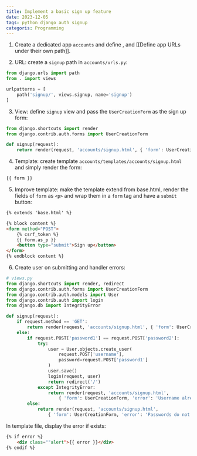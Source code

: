 ```yaml
---
title: Implement a basic sign up feature
date: 2023-12-05
tags: python django auth signup
categoris: Programming
---
```


1. Create a dedicated app `accounts` and define , and [[Define app URLs under their own path]].

2.  URL: create a `signup` path in `accounts/urls.py`:

```python
from django.urls import path
from . import views

urlpatterns = [
    path('signup/', views.signup, name='signup')
]
```

3. View:  define `signup` view and pass the `UserCreationForm` as the sign up form:

```python
from django.shortcuts import render
from django.contrib.auth.forms import UserCreationForm

def signup(request):
    return render(request, 'accounts/signup.html', { 'form': UserCreationForm })
```

4. Template: create template `accounts/templates/accounts/signup.html` and simply render the form:

<!-- {% raw %} -->
```html
{{ form }}
```
<!-- {% endraw %} -->

5. Improve template:  make the template extend from base.html, render the fields of `form` as `<p>` and wrap them in a `form` tag and have a `submit` button:

<!-- {% raw %} -->
```html
{% extends 'base.html' %}

{% block content %}
<form method="POST">
    {% csrf_token %}
    {{ form.as_p }}
    <button type="submit">Sign up</button>
</form>
{% endblock content %}
```
<!-- {% endraw %} -->

6. Create user on submitting and handler errors:

```python
# views.py
from django.shortcuts import render, redirect
from django.contrib.auth.forms import UserCreationForm
from django.contrib.auth.models import User
from django.contrib.auth import login
from django.db import IntegrityError

def signup(request):
    if request.method == 'GET':
        return render(request, 'accounts/signup.html', { 'form': UserCreationForm })
    else:
        if request.POST['password1'] == request.POST['password2']:
            try:
                user = User.objects.create_user(
                    request.POST['username'],
                    password=request.POST['password1']
                )
                user.save()
                login(request, user)
                return redirect('/')
            except IntegrityError:
                return render(request, 'accounts/signup.html', 
                    { 'form': UserCreationForm, 'error': 'Username already taken. Choose new username.'})
        else:
            return render(request, 'accounts/signup.html', 
                { 'form': UserCreationForm, 'error': 'Passwords do not match.'})
```

In template file, display the error if exists:

<!-- {% raw %} -->
```html
{% if error %}
    <div class=""alert">{{ error }}</div>
{% endif %}
```
<!-- {% endraw %} -->
